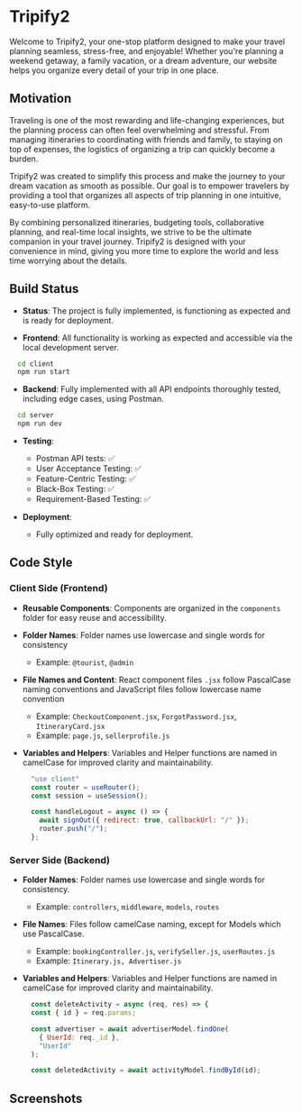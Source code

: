 
# Tripify2


Welcome to Tripify2, your one-stop platform designed to make your travel planning seamless, stress-free, and enjoyable! Whether you're planning a weekend getaway, a family vacation, or a dream adventure, our website helps you organize every detail of your trip in one place.

## Motivation

Traveling is one of the most rewarding and life-changing experiences, but the planning process can often feel overwhelming and stressful. From managing itineraries to coordinating with friends and family, to staying on top of expenses, the logistics of organizing a trip can quickly become a burden.

Tripify2 was created to simplify this process and make the journey to your dream vacation as smooth as possible. Our goal is to empower travelers by providing a tool that organizes all aspects of trip planning in one intuitive, easy-to-use platform.

By combining personalized itineraries, budgeting tools, collaborative planning, and real-time local insights, we strive to be the ultimate companion in your travel journey. Tripify2 is designed with your convenience in mind, giving you more time to explore the world and less time worrying about the details.

## Build Status

- **Status**: The project is fully implemented, is functioning as expected and is ready for deployment.

- **Frontend**: All functionality is working as expected and accessible via the local development server.
```bash
  cd client
  npm run start
```

- **Backend**: Fully implemented with all API endpoints thoroughly tested, including edge cases, using Postman.
```bash
  cd server
  npm run dev
```

- **Testing**:
  - Postman API tests: ✅
  - User Acceptance Testing: ✅
  - Feature-Centric Testing: ✅
  - Black-Box Testing: ✅
  - Requirement-Based Testing: ✅
  
- **Deployment**:
  - Fully optimized and ready for deployment.

## Code Style

### Client Side (Frontend)

- **Reusable Components**: Components are organized in the `components` folder for easy reuse and accessibility.

- **Folder Names**: Folder names use lowercase and single words for consistency
  - Example: `@tourist`, `@admin`

- **File Names and Content**: React component files `.jsx` follow PascalCase naming conventions and JavaScript files follow lowercase name convention
  - Example: `CheckoutComponent.jsx`, `ForgotPassword.jsx`, `ItineraryCard.jsx`
  - Example: `page.js`, `sellerprofile.js`

- **Variables and Helpers**: Variables and Helper functions are named in camelCase for improved clarity and maintainability.
  ```javascript
    "use client"
    const router = useRouter();
    const session = useSession();

    const handleLogout = async () => {
      await signOut({ redirect: true, callbackUrl: "/" });
      router.push("/");
    };
  ```

### Server Side (Backend)

- **Folder Names**: Folder names use lowercase and single words for consistency.
  - Example: `controllers`, `middleware`, `models`, `routes`

- **File Names**: Files follow camelCase naming, except for Models which use PascalCase.
  - Example: `bookingController.js`, `verifySeller.js`, `userRoutes.js`
  - Example: `Itinerary.js, Advertiser.js`

- **Variables and Helpers**: Variables and Helper functions are named in camelCase for improved clarity and maintainability.
  ```javascript
    const deleteActivity = async (req, res) => {
    const { id } = req.params;

    const advertiser = await advertiserModel.findOne(
      { UserId: req._id },
      "UserId"
    );

    const deletedActivity = await activityModel.findById(id);


## Screenshots




